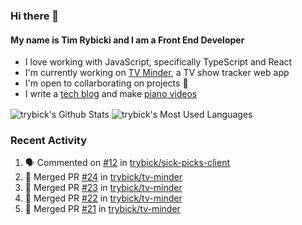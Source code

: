 ### Hi there 👋

#### My name is Tim Rybicki and I am a Front End Developer

- I love working with JavaScript, specifically TypeScript and React 
- I'm currently working on [TV Minder](https://tv-minder.com/), a TV show tracker web app
- I'm open to collarborating on projects :rocket:
- I write a [tech blog](https://timr.dev/blog) and make [piano videos](https://youtube.com/celtic426)

<!-- Contact badges
<p align='left'>
  <a href="mailto:rybickitim+github@gmail.com">
    <img src="https://img.shields.io/badge/gmail-%23D14836.svg?&style=for-the-badge&logo=gmail&logoColor=white" />
  </a>&nbsp;&nbsp;
  <a href="https://www.linkedin.com/in/tim-rybicki/">
    <img src="https://img.shields.io/badge/linkedin-%230077B5.svg?&style=for-the-badge&logo=linkedin&logoColor=white" />
  </a>&nbsp;&nbsp;
  <a href="https://youtube.com/celtic426">
    <img src="https://img.shields.io/badge/youtube-%23FF0000.svg?&style=for-the-badge&logo=youtube&logoColor=white" />        
  </a>&nbsp;&nbsp;  
</p>
 -->
 
 <!--
### Currently Working On
- 📺&ensp;[TV Minder](https://tv-minder.com/) (TV show tracker)
-->
 <!--
### Other Projects
- 🔎&ensp;[Terminal Zoom](https://marketplace.visualstudio.com/items?itemName=trybick.terminal-zoom) (VSCode Extension)
- 🎧&ensp;[Tray Tuner](https://traytuner.com/) (Desktop music app)
- 💡&ensp;[Issue Collab](https://issue-collab.dev/) (GitHub Issue search tool)
- 🌎&ensp;[Slack Location Manager](https://www.npmjs.com/package/slack-location-manager) (Slack CLI tool)
-->

<p float="left">
  <img align="center" alt="trybick's Github Stats" src="https://github-readme-stats-two-nu.vercel.app/api?username=trybick&show_icons=true&hide_border=false&hide=stars&count_private=true" />
  <img align="center" alt="trybick's Most Used Languages" src="https://github-readme-stats-two-nu.vercel.app/api/top-langs/?username=trybick&layout=compact" />
</p>


### Recent Activity
<!--START_SECTION:activity-->
1. 🗣 Commented on [#12](https://github.com//trybick/sick-picks-client/issues/12) in [trybick/sick-picks-client](https://github.com//trybick/sick-picks-client)
2. 🎉 Merged PR [#24](https://github.com//trybick/tv-minder/pull/24) in [trybick/tv-minder](https://github.com//trybick/tv-minder)
3. 🎉 Merged PR [#23](https://github.com//trybick/tv-minder/pull/23) in [trybick/tv-minder](https://github.com//trybick/tv-minder)
4. 🎉 Merged PR [#22](https://github.com//trybick/tv-minder/pull/22) in [trybick/tv-minder](https://github.com//trybick/tv-minder)
5. 🎉 Merged PR [#21](https://github.com//trybick/tv-minder/pull/21) in [trybick/tv-minder](https://github.com//trybick/tv-minder)
<!--END_SECTION:activity-->

<!-- Variables -->
[website]: https://timr.dev
[youtube]: https://youtube.com/celtic426
[linkedin]: https://www.linkedin.com/in/tim-rybicki/
